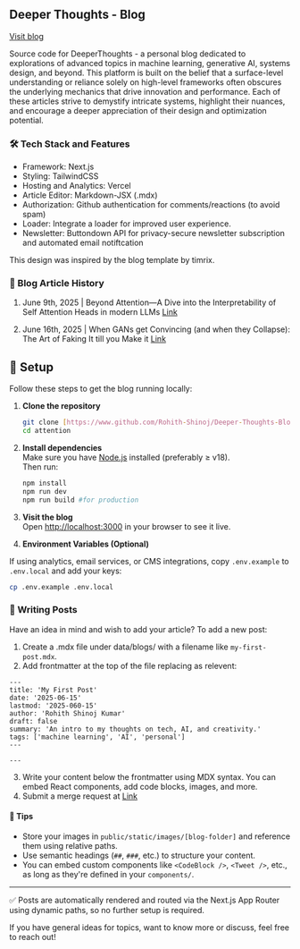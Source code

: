 ## Deeper Thoughts - Blog

[Visit blog](https://www.deeper-thoughts-blog.rohithshinoj.com)

Source code for DeeperThoughts - a personal blog dedicated to explorations of advanced topics in machine learning, generative AI, systems design, and beyond. This platform is built on the belief that a surface-level understanding or reliance solely on high-level frameworks often obscures the underlying mechanics that drive innovation and performance. Each of these articles strive to demystify intricate systems, highlight their nuances, and encourage a deeper appreciation of their design and optimization potential.

### 🛠️ Tech Stack and Features

- Framework: Next.js
- Styling: TailwindCSS
- Hosting and Analytics: Vercel
- Article Editor: Markdown-JSX (.mdx)
- Authorization: Github authentication for comments/reactions (to avoid spam)
- Loader: Integrate a loader for improved user experience.
- Newsletter: Buttondown API for privacy-secure newsletter subscription and automated email notiftcation

This design was inspired by the blog template by timrix.

### 📁 Blog Article History

1. June 9th, 2025 | Beyond Attention—A Dive into the Interpretability of Self Attention Heads in modern LLMs [Link](https://www.deeper-thoughts-blog.rohithshinoj.com/blog/beyond-attention)

2. June 16th, 2025 | When GANs get Convincing (and when they Collapse): The Art of Faking It till you Make it [Link](https://www.deeper-thoughts-blog.rohithshinoj.com/blog/the-art-of-fake-it-till-you-make-it)

## 🔧 Setup

Follow these steps to get the blog running locally:

1. **Clone the repository**

   ```bash
   git clone [https://www.github.com/Rohith-Shinoj/Deeper-Thoughts-Blog.git](https://www.github.com/rohith-shinoj/Deeper-Thoughts-Blog.git)
   cd attention
   ```

2. **Install dependencies**  
   Make sure you have [Node.js](https://nodejs.org/) installed (preferably ≥ v18).  
   Then run:

   ```bash
   npm install
   npm run dev
   npm run build #for production
   ```

3. **Visit the blog**  
   Open [http://localhost:3000](http://localhost:3000) in your browser to see it live.

4. **Environment Variables (Optional)**

If using analytics, email services, or CMS integrations, copy `.env.example` to `.env.local` and add your keys:

```bash
cp .env.example .env.local
```

### 📝 Writing Posts

Have an idea in mind and wish to add your article? To add a new post:

1. Create a .mdx file under data/blogs/ with a filename like `my-first-post.mdx`.
2. Add frontmatter at the top of the file replacing as relevent:

```mdx
---
title: 'My First Post'
date: '2025-06-15'
lastmod: '2025-060-15'
author: 'Rohith Shinoj Kumar'
draft: false
summary: 'An intro to my thoughts on tech, AI, and creativity.'
tags: ['machine learning', 'AI', 'personal']
---

---
```

3. Write your content below the frontmatter using MDX syntax. You can embed React components, add code blocks, images, and more.
4. Submit a merge request at [Link](https://www.github.com/Rohith-Shinoj/Deeper-Thoughts-Blog/pulls)

#### 🧠 Tips

- Store your images in `public/static/images/[blog-folder]` and reference them using relative paths.
- Use semantic headings (`##`, `###`, etc.) to structure your content.
- You can embed custom components like `<CodeBlock />`, `<Tweet />`, etc., as long as they're defined in your `components/`.

---

✅ Posts are automatically rendered and routed via the Next.js App Router using dynamic paths, so no further setup is required.

If you have general ideas for topics, want to know more or discuss, feel free to reach out!
